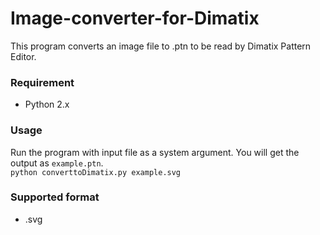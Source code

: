 # Image-converter-for-Dimatix
This program converts an image file to .ptn to be read by Dimatix Pattern Editor.

### Requirement ###
+ Python 2.x

### Usage ###
Run the program with input file as a system argument. You will get the output as ``example.ptn``.  
  ``python converttoDimatix.py example.svg``

### Supported format ###
+ .svg
